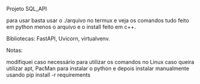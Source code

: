 Projeto SQL_API


para usar basta usar o ./arquivo no termux e veja os comandos tudo feito em python menos o arquivo e o install feito em c++.

Bibliotecas:
FastAPI, Uvicorn, virtualvenv.

Notas:

modifiquei caso necessário para utilizar os comandos no Linux caso queira utilizar apt, PacMan para instalar o python e depois instalar manualmente usando pip install -r requirements